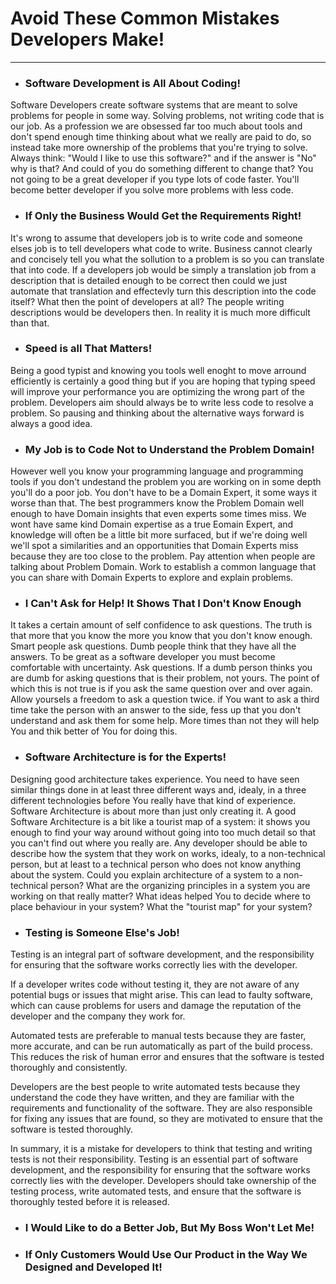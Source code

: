# Avoid These Common Mistakes Developers Make!
---
 - ### Software Development is All About Coding!

Software Developers create software systems that are meant to solve problems for people in some way. Solving problems, not writing code that is our job. As a profession we are obsessed far too much about tools and don't spend enough time thinking about what we really are paid to do, so instead take more ownership of the problems that you're trying to solve. Always think: "Would I like to use this software?" and if the answer is "No" why is that? And could of you do something different to change that? You not going to be a great developer if you type lots of code faster. You'll become better developer if you solve more problems with less code.

 - ### If Only the Business Would Get the Requirements Right!
 
It's wrong to assume that developers job is to write code and someone elses job is to tell developers what code to write. Business cannot clearly and concisely tell you what the sollution to a problem is so you can translate that into code. If a developers job would be simply a translation job from a description that is detailed enough to be correct then could we just automate that translation and effectevly turn this description into the code itself? What then the point of developers at all? The people writing descriptions would be developers then. In reality it is much more difficult than that.
 
 - ### Speed is all That Matters!

Being a good typist and knowing you tools well enoght to move arround efficiently is certainly a good thing but if you are hoping that typing speed will improve your performance you are optimizing the wrong part of the problem. Developers aim should always be to write less code to resolve a problem. So pausing and thinking about the alternative ways forward is always a good idea.

 - ### My Job is to Code Not to Understand the Problem Domain!

However well you know your programming language and programming tools if you don't undestand the problem you are working on in some depth you'll do a poor job. You don't have to be a Domain Expert, it some ways it worse than that. The best programmers know the Problem Domain well enough to have Domain insights that even experts some times miss. We wont have same kind Domain expertise as a true Eomain Expert, and knowledge will often be a little bit more surfaced, but if we're doing well we'll spot a similarities and an opportunities that Domain Experts miss because they are too close to the problem. Pay attention when people are talking about Problem Domain. Work to establish a common language that you can share with Domain Experts to explore and explain problems.

 - ### I Can't Ask for Help! It Shows That I Don't Know Enough

It takes a certain amount of self confidence to ask questions. The truth is that more that you know the more you know that you don't know enough. Smart people ask questions. Dumb people think that they have all the answers. To be great as a software developer you must become comfortable with uncertainty. Ask questions. If a dumb person thinks you are dumb for asking questions that is their problem, not yours. The point of which this is not true is if you ask the same question over and over again. Allow yoursels a freedom to ask a question twice. if You want to ask a third time take the person with an answer to the side, fess up that you don't understand and ask them for some help. More times than not they will help You and thik better of You for doing this.

 - ### Software Architecture is for the Experts!
 
Designing good architecture takes experience. You need to have seen similar things done in at least three different ways and, idealy, in a three different technologies before You really have that kind of experience. Software Architecture is about more than just only creating it. A good Software Architecture is a bit like a tourist map of a system: it shows you enough to find your way around without going into too much detail so that you can't find out where you really are. Any developer should be able to describe how the system that they work on works, idealy, to a non-technical person, but at least to a technical person who does not know anything about the system. Could you explain architecture of a system to a non-technical person? What are the organizing principles in a system you are working on that really matter? What ideas helped You to decide where to place behaviour in your system? What the "tourist map" for your system? 
 
 - ### Testing is Someone Else's Job!

Testing is an integral part of software development, and the responsibility for ensuring that the software works correctly lies with the developer.

If a developer writes code without testing it, they are not aware of any potential bugs or issues that might arise. This can lead to faulty software, which can cause problems for users and damage the reputation of the developer and the company they work for.

Automated tests are preferable to manual tests because they are faster, more accurate, and can be run automatically as part of the build process. This reduces the risk of human error and ensures that the software is tested thoroughly and consistently.

Developers are the best people to write automated tests because they understand the code they have written, and they are familiar with the requirements and functionality of the software. They are also responsible for fixing any issues that are found, so they are motivated to ensure that the software is tested thoroughly.

In summary, it is a mistake for developers to think that testing and writing tests is not their responsibility. Testing is an essential part of software development, and the responsibility for ensuring that the software works correctly lies with the developer. Developers should take ownership of the testing process, write automated tests, and ensure that the software is thoroughly tested before it is released.

 - ### I Would Like to do a Better Job, But My Boss Won't Let Me!
 - ### If Only Customers Would Use Our Product in the Way We Designed and Developed It!
